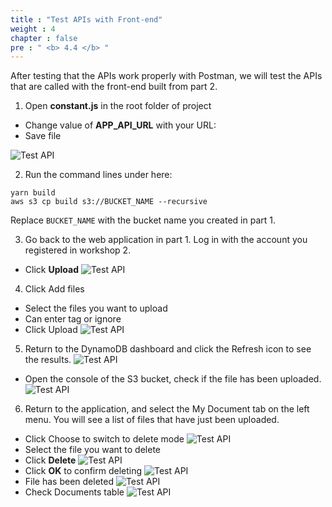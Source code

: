 ```yaml
---
title : "Test APIs with Front-end"
weight : 4
chapter : false
pre : " <b> 4.4 </b> "
---
```


After testing that the APIs work properly with Postman, we will test the APIs that are called with the front-end built from part 2.

1. Open **constant.js** in the root folder of project
 + Change value of **APP_API_URL** with your URL:
 + Save file

![Test API](images/4.frontendintergrationwithapigateway/057-frontendintergrationwithapigateway.png)

2. Run the command lines under here:

```
yarn build
aws s3 cp build s3://BUCKET_NAME --recursive
```
Replace `BUCKET_NAME` with the bucket name you created in part 1.

3. Go back to the web application in part 1. Log in with the account you registered in workshop 2.
 + Click **Upload**
![Test API](images/4.frontendintergrationwithapigateway/058-frontendintergrationwithapigateway.png)

4. Click Add files
 + Select the files you want to upload
 + Can enter tag or ignore
 + Click Upload
![Test API](images/4.frontendintergrationwithapigateway/059-frontendintergrationwithapigateway.png)

5. Return to the DynamoDB dashboard and click the Refresh icon to see the results.
![Test API](images/4.frontendintergrationwithapigateway/060-frontendintergrationwithapigateway.png)

 + Open the console of the S3 bucket, check if the file has been uploaded.
![Test API](images/4.frontendintergrationwithapigateway/061-frontendintergrationwithapigateway.png)

6. Return to the application, and select the My Document tab on the left menu. You will see a list of files that have just been uploaded.
 + Click Choose to switch to delete mode
![Test API](images/4.frontendintergrationwithapigateway/062-frontendintergrationwithapigateway.png)
 + Select the file you want to delete
 + Click **Delete**
![Test API](images/4.frontendintergrationwithapigateway/063-frontendintergrationwithapigateway.png)
 + Click **OK** to confirm deleting
![Test API](images/4.frontendintergrationwithapigateway/064-frontendintergrationwithapigateway.png)
 + File has been deleted
![Test API](images/4.frontendintergrationwithapigateway/065-frontendintergrationwithapigateway.png)
 + Check Documents table
![Test API](images/4.frontendintergrationwithapigateway/066-frontendintergrationwithapigateway.png)
